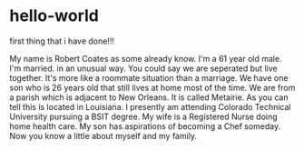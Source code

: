 # hello-world
first thing that i have done!!!

My name is Robert Coates as some already know. I'm a 61 year old male. I'm married. in an unusual way. You could say we are seperated but live together. It's more like a roommate situation than a marriage.
We have one son who is 26 years old that still lives at home most of the time.
We are from a parish which is adjacent to New Orleans. It is called Metairie. As you can tell this is located in Louisiana.
I presently am attending Colorado Technical University pursuing a BSIT degree. My wife is a Registered Nurse doing home health care. My son has aspirations of becoming a Chef someday.
Now you know a little about myself and my family.
